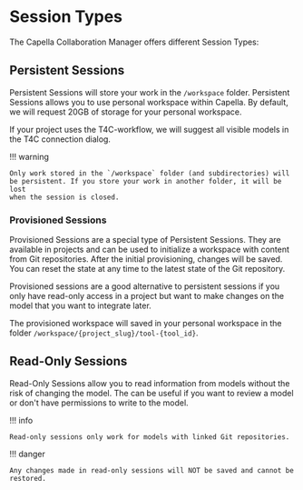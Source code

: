 <!--
 ~ SPDX-FileCopyrightText: Copyright DB InfraGO AG and contributors
 ~ SPDX-License-Identifier: Apache-2.0
 -->

# Session Types

The Capella Collaboration Manager offers different Session Types:

## Persistent Sessions

Persistent Sessions will store your work in the `/workspace` folder. Persistent
Sessions allows you to use personal workspace within Capella. By default, we
will request 20GB of storage for your personal workspace.

If your project uses the T4C-workflow, we will suggest all visible models in
the T4C connection dialog.

!!! warning

    Only work stored in the `/workspace` folder (and subdirectories) will
    be persistent. If you store your work in another folder, it will be lost
    when the session is closed.

### Provisioned Sessions

Provisioned Sessions are a special type of Persistent Sessions. They are
available in projects and can be used to initialize a workspace with content
from Git repositories. After the initial provisioning, changes will be saved.
You can reset the state at any time to the latest state of the Git repository.

Provisioned sessions are a good alternative to persistent sessions if you only
have read-only access in a project but want to make changes on the model that
you want to integrate later.

The provisioned workspace will saved in your personal workspace in the folder
`/workspace/{project_slug}/tool-{tool_id}`.

## Read-Only Sessions

Read-Only Sessions allow you to read information from models without the risk
of changing the model. The can be useful if you want to review a model or don't
have permissions to write to the model.

!!! info

    Read-only sessions only work for models with linked Git repositories.

!!! danger

    Any changes made in read-only sessions will NOT be saved and cannot be restored.
